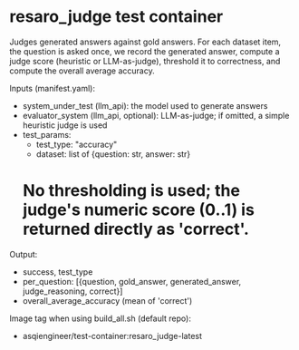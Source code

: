 # resaro_judge test container

Judges generated answers against gold answers. For each dataset item, the question is asked once, we record the generated answer, compute a judge score (heuristic or LLM-as-judge), threshold it to correctness, and compute the overall average accuracy.

Inputs (manifest.yaml):
- system_under_test (llm_api): the model used to generate answers
- evaluator_system (llm_api, optional): LLM-as-judge; if omitted, a simple heuristic judge is used
- test_params:
  - test_type: "accuracy"
  - dataset: list of {question: str, answer: str}
  # No thresholding is used; the judge's numeric score (0..1) is returned directly as 'correct'.

Output:
- success, test_type
- per_question: [{question, gold_answer, generated_answer, judge_reasoning, correct}]
- overall_average_accuracy (mean of 'correct')

Image tag when using build_all.sh (default repo):
- asqiengineer/test-container:resaro_judge-latest